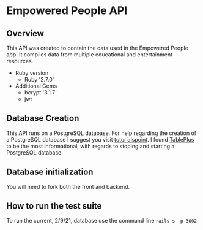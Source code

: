 # 
Empowered People API
======

## Overview

  This API was created to contain the data used in the Empowered People app. It compiles data from multiple educational and entertainment resources.  

* Ruby version
  - Ruby '2.7.0'
* Additional Gems
  - bcrypt '3.1.7'
  - jwt
  
## Database Creation

  This API runs on a PostgreSQL database. For help regarding the creation of a PostgreSQL database I suggest you visit [tutorialspoint](https://www.tutorialspoint.com/postgresql/postgresql_create_database.htm). I found [TablePlus](https://tableplus.com/blog/2018/10/how-to-start-stop-restart-postgresql-server.html) to be the most informational, with regards to stoping and starting a PostgreSQL database.
  
## Database initialization

  You will need to fork both the front and backend.
  
## How to run the test suite
  To run the current, 2/9/21, database use the command line `rails s -p 3002`
 
